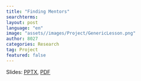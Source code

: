 ```yaml
---
title: "Finding Mentors"
searchterms:
layout: post
language: "en"
image: "assets//images/Project/GenericLesson.png"
author: 8027
categories: Research
tag: Project
featured: false
---
```


Slides:
 <a href="/translations/en-us/TeamManagement/.pptx">PPTX</a>,
 <a href="/translations/en-us/TeamManagement/.pdf">PDF</a>
